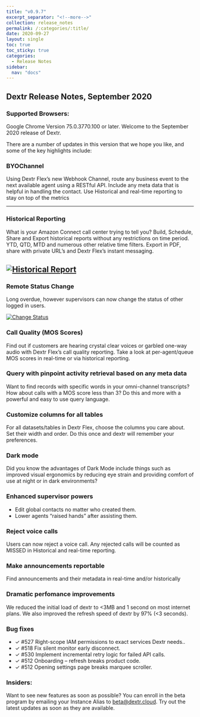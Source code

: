 ```yaml
---
title: "v0.9.7"
excerpt_separator: "<!--more-->"
collection: release_notes
permalink: /:categories/:title/
date: 2020-09-27
layout: single
toc: true
toc_sticky: true
categories:
  - Release Notes
sidebar:
  nav: "docs"
---
```


## Dextr Release Notes, September 2020

### Supported Browsers: 

Google Chrome Version 75.0.3770.100 or later. Welcome to the September 2020 release of Dextr. 

There are a number of updates in this version that we hope you like, and some of the key highlights include: 

### BYOChannel

Using Dextr Flex’s new Webhook Channel, route any business event to the next available agent using a RESTful API. Include any meta data that is helpful in handling the contact. Use Historical and real-time reporting to stay on top of the metrics

----

### Historical Reporting

What is your Amazon Connect call center trying to tell you? Build, Schedule, Share and Export historical reports without any restrictions on time period. YTD, QTD, MTD and numerous other relative time filters. Export in PDF, share with private URL’s and Dextr Flex’s instant messaging.

[![Historical Report](/assets/images/historical-reports.jpg)](/assets/images/historical-reports.jpg)
----

### Remote Status Change

Long overdue, however supervisors can now change the status of other logged in users.

[![Change Status](/assets/images/change-status.jpg)](/assets/images/change-status.jpg)

### Call Quality (MOS Scores)

Find out if customers are hearing crystal clear voices or garbled one-way audio with Dextr Flex’s call quality reporting. Take
a look at per-agent/queue MOS scores in real-time or via historical reporting.

### Query with pinpoint activity retrieval based on any meta data

Want to find records with specific words in your omni-channel transcripts? How about calls with a MOS score less than 3? Do this and more with a powerful and easy to use query language.

### Customize columns for all tables

For all datasets/tables in Dextr Flex, choose the columns you care about. Set their width and order. Do this once
and dextr will remember your preferences.

### Dark mode

Did you know the advantages of Dark Mode include things such as improved visual ergonomics by reducing eye strain and providing
comfort of use at night or in dark environments? 

### Enhanced supervisor powers

- Edit global contacts no matter who created them.
- Lower agents “raised hands” after assisting them.

### Reject voice calls

Users can now reject a voice call. Any rejected calls will be counted as MISSED in Historical and real-time reporting.

### Make announcements reportable 

Find announcements and their metadata in real-time and/or historically

### Dramatic perfomance improvements

We reduced the initial load of dextr to <3MB and 1 second on most internet plans. We also improved the refresh speed of dextr by 97% (<3 seconds).

### Bug fixes

- ✓ #527 Right-scope IAM permissions to exact services Dextr needs..
- ✓ #518 Fix silent monitor early disconnect.
- ✓ #530 Implement incremental retry logic for failed API calls.
- ✓ #512 Onboarding – refresh breaks product code.
- ✓ #512 Opening settings page breaks marquee scroller.

### Insiders: 

Want to see new features as soon as possible? You can enroll in the beta program by emailing your Instance Alias to beta@dextr.cloud.  Try out the latest updates as soon as they are available.  